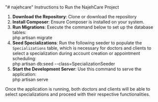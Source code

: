 "# najehcare" 
Instructions to Run the NajehCare Project  

1. **Download the Repository**: Clone or download the repository
2. **Install Composer**: Ensure Composer is installed on your system.  
3. **Run Migrations**: Execute the command below to set up the database tables:  
   php artisan migrate  
4. **Seed Specializations**: Run the following seeder to populate the `Specializations` table, which is necessary for doctors and clients to select a specialization during account creation or appointment scheduling:  
   php artisan db:seed --class=SpecializationSeeder  
5. **Start the Development Server**: Use this command to serve the application:  
   php artisan serve  

Once the application is running, both doctors and clients will be able to select specializations and proceed with their respective functionalities.  
